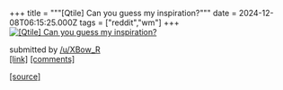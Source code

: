 +++
title = """[Qtile] Can you guess my inspiration?"""
date = 2024-12-08T06:15:25.000Z
tags = ["reddit","wm"]
+++
[![[Qtile] Can you guess my inspiration?](https://preview.redd.it/9d4brxh0hk5e1.png?width=640&crop=smart&auto=webp&s=8c36726fe9f2ba7387049baca39083c1e45034e9 "[Qtile] Can you guess my inspiration?")](https://www.reddit.com/r/unixporn/comments/1h9ckbx/qtile_can_you_guess_my_inspiration/)

submitted by [/u/XBow\_R](https://www.reddit.com/user/XBow_R)  
[\[link\]](https://i.redd.it/9d4brxh0hk5e1.png) [\[comments\]](https://www.reddit.com/r/unixporn/comments/1h9ckbx/qtile_can_you_guess_my_inspiration/)

[[source]](https://www.reddit.com/r/unixporn/comments/1h9ckbx/qtile_can_you_guess_my_inspiration/)
